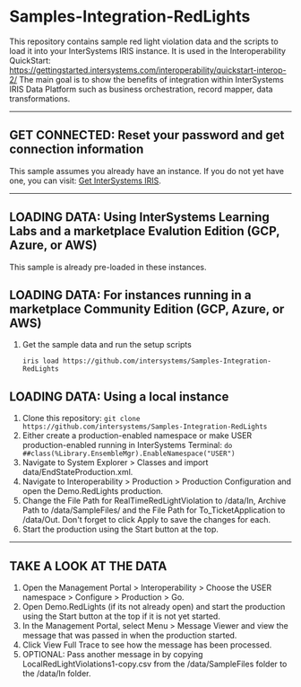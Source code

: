 # Samples-Integration-RedLights
This repository contains sample red light violation data and the scripts to load it into your InterSystems IRIS instance. It is used in the Interoperability QuickStart: https://gettingstarted.intersystems.com/interoperability/quickstart-interop-2/
The main goal is to show the benefits of integration within InterSystems IRIS Data Platform such as business orchestration, record mapper, data transformations.

---

## GET CONNECTED: Reset your password and get connection information
This sample assumes you already have an instance. If you do not yet have one, you can visit: [Get InterSystems IRIS](https://learning.intersystems.com/course/view.php?name=Get%20InterSystems%20IRIS).

---
## LOADING DATA: Using InterSystems Learning Labs and a marketplace Evalution Edition (GCP, Azure, or AWS)

This sample is already pre-loaded in these instances.  


## LOADING DATA: For instances running in a marketplace Community Edition (GCP, Azure, or AWS)

1) Get the sample data and run the setup scripts  
	
	`iris load https://github.com/intersystems/Samples-Integration-RedLights`


## LOADING DATA: Using a local instance

1) Clone this repository: `git clone https://github.com/intersystems/Samples-Integration-RedLights`
2) Either create a production-enabled namespace or make USER production-enabled running in InterSystems Terminal: 
	`do ##class(%Library.EnsembleMgr).EnableNamespace("USER")`
3) Navigate to System Explorer > Classes and import data/EndStateProduction.xml.
4) Navigate to Interoperability > Production > Production Configuration and open the Demo.RedLights production.
5) Change the File Path for RealTimeRedLightViolation to <repo home>/data/In, Archive Path to <repo home>/data/SampleFiles/ and the File Path for To_TicketApplication to <repo home>/data/Out. Don't forget to click Apply to save the changes for each.
6) Start the production using the Start button at the top.

---
## TAKE A LOOK AT THE DATA
 
1) Open the Management Portal > Interoperability > Choose the USER namespace > Configure > Production > Go.
2) Open Demo.RedLights (if its not already open) and start the production using the Start button at the top if it is not yet started.
3) In the Management Portal, select Menu > Message Viewer and view the message that was passed in when the production started.
4) Click View Full Trace to see how the message has been processed.
5) OPTIONAL: Pass another message in by copying LocalRedLightViolations1-copy.csv from the <repo home>/data/SampleFiles folder to the <repo home>/data/In folder.
